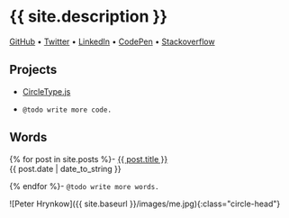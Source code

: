 
# {{ site.description }}

<a href="{{ site.author.github }}">GitHub</a> • 
<a href="{{ site.author.twitter }}">Twitter</a> • 
<a href="{{ site.author.linkedin }}">LinkedIn</a> • 
<a href="{{ site.author.codepen }}">CodePen</a> • 
<a href="{{ site.author.stackoverflow }}">Stackoverflow</a>

## Projects
- [CircleType.js](https://circletype.labwire.ca)<br>

- `@todo write more code.`

## Words
{% for post in site.posts %}- <a href="{{ site.baseurl }}{{ post.url }}">{{ post.title }}</a><br>{{ post.date | date_to_string }}<br>

{% endfor %}- `@todo write more words.`

![Peter Hrynkow]({{ site.baseurl }}/images/me.jpg){:class="circle-head"}
